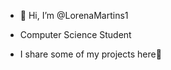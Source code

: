 - 👋 Hi, I’m @LorenaMartins1
  
- Computer Science Student
- I share some of my projects here💞️
  

<!---
LorenaMartins1/LorenaMartins1 is a ✨ special ✨ repository because its `README.md` (this file) appears on your GitHub profile.
You can click the Preview link to take a look at your changes.
--->
